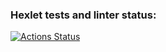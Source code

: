 ### Hexlet tests and linter status:
[![Actions Status](https://github.com/DieWerkself/layout-designer-project-58/workflows/hexlet-check/badge.svg)](https://github.com/DieWerkself/layout-designer-project-58/actions)